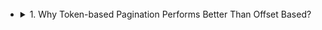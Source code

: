 <style> 
.imgBox{
  display: flex; 
  flex-direction: column; 
  margin: 5%; 
  justify-content: center;
  border: 2px solid black;
}
</style>

<!--  style  -->

###### <!-- ref -->

[mongoose - what does the exec function do?]: https://stackoverflow.com/questions/31549857/mongoose-what-does-the-exec-function-do
[mongoose .exec()]: https://mongoosejs.com/docs/promises.html
[mongoose index]: https://mongoosejs.com/docs/guide.html#indexes
[mongodb create index]: https://stackoverflow.com/questions/31991710/mongodb-auto-create-index-for-new-collections
[龐大資料庫分頁方案 cursor-based pagination]: https://tec.xenby.com/36-%E9%BE%90%E5%A4%A7%E8%B3%87%E6%96%99%E5%BA%AB%E5%88%86%E9%A0%81%E6%96%B9%E6%A1%88-cursor-based-pagination
[mongodb pagination, fast & consistent]: https://medium.com/swlh/mongodb-pagination-fast-consistent-ece2a97070f3
[why token-based pagination performs better than offset based?]: https://betterprogramming.pub/why-token-based-pagination-performs-better-than-offset-based-465e1139bb33

<!-- ref -->

<!-- 1. Why Token-based Pagination Performs Better Than Offset Based? -->

- <details close>
  <summary>1. Why Token-based Pagination Performs Better Than Offset Based?</summary>

  > DATE: 9.2022

  > REF:
  >
  > 1. [Why Token-based Pagination Performs Better Than Offset Based?]
  > 2. [MongoDB Pagination, Fast & Consistent]
  > 3. [龐大資料庫分頁方案 Cursor-based pagination]

  <!-- 參考內容 -->

  - <details close>
    <summary>參考內容</summary>

    - 1. MongoDB cursor

      - cursor 都是發送端(my server)自己產生的 object
      - `.find()`

        - mongoDB:

          - 回傳 cursor
          - 以 `.toArray()` 撈資料

          ```javascript
          // mongodb
          ;(async () => {
            const { MongoClient } = require('mongodb')
            const client = new MongoClient(MONGODB_URI)

            await client.connect()
            const db = client.db('collectionName')

            const x1 = db.collection('books').find()
            const y1 = await x1.toArray()
          })()
          ```

        - mongoose:

          - 回傳 data
          - 以 `.cursor()` 產生 cursor

          ```javascript
          ;(async () => {
            const Book = require('./models/book')
            const mongoose = require('mongoose')

            mongoose.connect(MONGODB_URI, {
              useNewUrlParser: true,
              useUnifiedTopology: true,
            })
            const db = mongoose.connection

            // 正常：
            const a = Book.find().cursor()

            // 正常：
            const b = await Book.find()
            const c = Book.find().cursor()

            // d.cursor is not a function：
            const d = await Book.find().exec()
            const e = d.cursor()
          })()
          ```

      > In MongoDB, when the find() method is used to find the documents present in the given collection, then this method returned a pointer which will points to the documents of the collection, now this pointer is known as cursor.

      > Note: If a cursor inactive for 10 min then MongoDB server will automatically close that cursor.

      > In MongoDB parlance, a cursor is an object that you can use to iterate through the results of a query. If you execute a query against a MongoDB server directly, the result is a cursor rather than a bunch of documents. Similarly, the MongoDB Node.js driver will return a cursor from find () . In most cases the cursor API is overkill, so mongoose hides it from you by default.

    - 2. [Mongodb create index]

      > REF: [mongoose index]

      - index VS 臨時 index

        - code 設定： 臨時 index

          - mongodb `db.collection.createIndex()`
          - mongoose `Schema.index()`：啟動時自動 `createIndex()`

        - 平台設定：index

      > But don't be afraid to call createIndex too often. The documentation guarantees that when an index with the same settings already exists, nothing will happen. So you can attach it to some common database operations executed by new users.

      - When your application starts up, Mongoose automatically calls createIndex for each defined index in your schema.

    - 3. [mongoose .exec()]

      > REF: [Mongoose - What does the exec function do?]

      - As far as functionality is concerned, these two are equivalent. However, we recommend using `.exec()` because that gives you better stack traces.

    - 4. Pagination: offset VS token

      - offset:

        - 也就是 mongodb 中的 skip
        - 如 `cursor.skip(<offset>)`, `$skip`

      - token:

        - 以 `$gt` 或 `$lt` 來實作
        - 如 `.find({ _id: { $gt: ObjectId(ID) } })`

    </details>

  <!-- 問題集 -->

  - <details close>
    <summary>問題集</summary>

    - how mongodb cursor work
    - what is mongodb cursor
    - do i need to create a cursor or just find in mongodb
    - does mongoose schema.find() return a cursor
    - best practice of mongoose mongodb token pagination
    - mongoose document to data
    - mongodb, what's difference between temporary index & index
    - mongodb auto index

    </details>

  </details>
